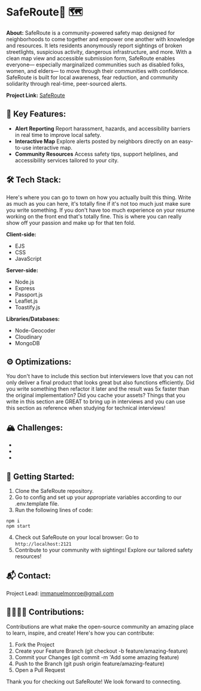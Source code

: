 # SafeRoute📍 🗺️

**About:** SafeRoute is a community-powered safety map designed for neighborhoods to come together and empower one another with knowledge and resources. It lets residents anonymously report sightings of broken streetlights, suspicious activity, dangerous infrastructure, and more.
With a clean map view and accessible submission form, SafeRoute enables everyone— especially marginalized communities such as disabled folks, women, and elders— to move through their communities with confidence. SafeRoute is built for local awareness, fear reduction, and community solidarity through real-time, peer-sourced alerts.

**Project Link:** [SafeRoute](https://safe-route-6iqv.onrender.com/)

## 🌟 Key Features:
   - **Alert Reporting**
       Report harassment, hazards, and accessibility barriers in real time to improve local safety.
   - **Interactive Map**
       Explore alerts posted by neighbors directly on an easy-to-use interactive map.
   - **Community Resources**
       Access safety tips, support helplines, and accessibility services tailored to your city.

## 🛠️ Tech Stack:
Here's where you can go to town on how you actually built this thing. Write as much as you can here, it's totally fine if it's not too much just make sure you write something. If you don't have too much experience on your resume working on the front end that's totally fine. This is where you can really show off your passion and make up for that ten fold.

**Client-side:**
- EJS
- CSS
- JavaScript

**Server-side:**
- Node.js
- Express
- Passport.js
- Leaflet.js
- Toastify.js

**Libraries/Databases:**
- Node-Geocoder
- Cloudinary
- MongoDB

## ⚙️ Optimizations:
You don't have to include this section but interviewers love that you can not only deliver a final product that looks great but also functions efficiently. Did you write something then refactor it later and the result was 5x faster than the original implementation? Did you cache your assets? Things that you write in this section are GREAT to bring up in interviews and you can use this section as reference when studying for technical interviews!

## 🏔️ Challenges:
- 
-
-

## 🌱 Getting Started:
1. Clone the SafeRoute repository.
2. Go to config and set up your appropriate variables according to our .env.template file.
3. Run the following lines of code:
```
npm i
npm start
```
4. Check out SafeRoute on your local browser:
   Go to `http://localhost:2121`
5. Contribute to your community with sightings! Explore our tailored safety resources!


## 📬 Contact:
Project Lead: immanuelmonroe@gmail.com 

## 🫱🏽‍🫲🏼 Contributions:
Contributions are what make the open-source community an amazing place to learn, inspire, and create! Here's how you can contribute:
1. Fork the Project
2. Create your Feature Branch (git checkout -b feature/amazing-feature)
3. Commit your Changes (git commit -m 'Add some amazing feature)
4. Push to the Branch (git push origin feature/amazing-feature)
5. Open a Pull Request 

Thank you for checking out SafeRoute! We look forward to connecting.

